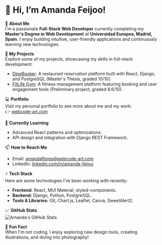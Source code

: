 # 👋 Hi, I’m Amanda Feijoo!

🌟 **About Me**  
I'm a passionate **Full-Stack Web Developer** currently completing my **Master's Degree in Web Development** at **Universidad Europea, Madrid, Spain**. I enjoy building intuitive, user-friendly applications and continuously learning new technologies.

🚀 **My Projects**  
Explore some of my projects, showcasing my skills in full-stack development:
- [DineBooker](#): A restaurant reservation platform built with React, Django, and PostgreSQL (Master's Thesis, graded 10/10).  
- [FitLife Gym](#): A fitness management platform featuring booking and user engagement tools (Preliminary project, graded 8.6/10).  

💻 **Portfolio**  
Visit my personal portfolio to see more about me and my work:  
👉 [webcode-art.com](https://webcode-art.com)  

🌱 **Currently Learning**  
- Advanced React patterns and optimizations.  
- API design and integration with Django REST Framework.  

📫 **How to Reach Me**  
- Email: [amandaflores@webcode-art.com](mailto:amandaflores@webcode-art.com)  
- LinkedIn: [linkedin.com/in/amanda-feijoo](https://linkedin.com/in/amanda-feijoo)  

⚡ **Tech Stack**  
Here are some technologies I’ve been working with recently:
- **Frontend:** React, MUI Material, styled-components.  
- **Backend:** Django, Python, PostgreSQL.  
- **Tools & Libraries:** Git, Chart.js, Leaflet, Canva, SweetAlert2.  

📈 **GitHub Stats**  
![Amanda's GitHub Stats](https://github-readme-stats.vercel.app/api?username=amandafeijoo&show_icons=true&theme=radical)

🌟 **Fun Fact**  
When I'm not coding, I enjoy exploring new design tools, creating illustrations, and diving into photography!


